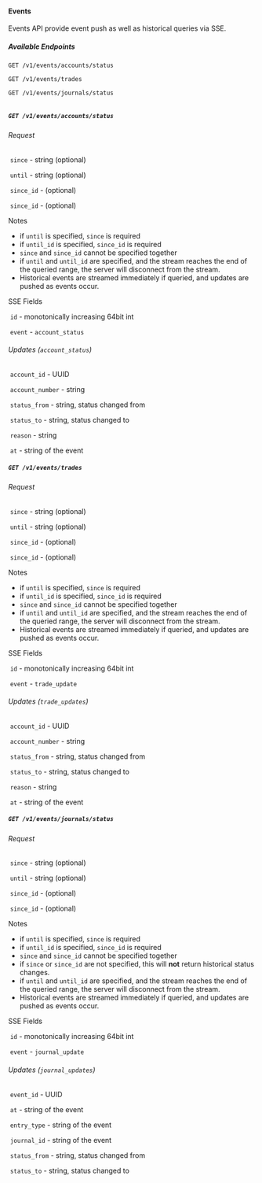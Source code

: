 #### Events

Events API provide event push as well as historical queries via SSE.

##### Available Endpoints

`GET /v1/events/accounts/status`

`GET /v1/events/trades`

`GET /v1/events/journals/status`

###### 

##### `GET /v1/events/accounts/status`

###### Request

​	`since` - string <timestamp> (optional)

​	`until` - string <timestamp> (optional)

​	`since_id` - (optional)

​	`since_id` - (optional)

Notes

- if `until` is specified, `since` is required
- if `until_id` is specified, `since_id` is required
- `since` and `since_id` cannot be specified together
- if `until` and `until_id` are specified, and the stream reaches the end of the queried range, the server will disconnect from the stream.
- Historical events are streamed immediately if queried, and updates are pushed as events occur. 

SSE Fields

​	`id` - monotonically increasing 64bit int

​	`event` - `account_status`

###### Updates (`account_status`)

​	`account_id` - UUID

​	`account_number` - string

​	`status_from` - string, status changed from

​	`status_to` - string, status changed to

​	`reason` - string

​	`at` - string <timestamp> of the event



##### `GET /v1/events/trades`

###### Request

​	`since` - string <timestamp> (optional)

​	`until` - string <timestamp> (optional)

​	`since_id` - (optional)

​	`since_id` - (optional)

Notes

- if `until` is specified, `since` is required
- if `until_id` is specified, `since_id` is required
- `since` and `since_id` cannot be specified together
- if `until` and `until_id` are specified, and the stream reaches the end of the queried range, the server will disconnect from the stream.
- Historical events are streamed immediately if queried, and updates are pushed as events occur. 

SSE Fields

​	`id` - monotonically increasing 64bit int

​	`event` - `trade_update`

###### Updates (`trade_updates`)

​	`account_id` - UUID

​	`account_number` - string

​	`status_from` - string, status changed from

​	`status_to` - string, status changed to

​	`reason` - string

​	`at` - string <timestamp> of the event



#####  `GET /v1/events/journals/status`

###### Request

​	`since` - string <timestamp> (optional)

​	`until` - string <timestamp> (optional)

​	`since_id` - (optional)

​	`since_id` - (optional)

Notes

- if `until` is specified, `since` is required
- if `until_id` is specified, `since_id` is required
- `since` and `since_id` cannot be specified together
- if `since` or `since_id` are not specified, this will **not** return historical status changes.
- if `until` and `until_id` are specified, and the stream reaches the end of the queried range, the server will disconnect from the stream.
- Historical events are streamed immediately if queried, and updates are pushed as events occur. 

SSE Fields

​	`id` - monotonically increasing 64bit int

​	`event` - `journal_update`

###### Updates (`journal_updates`)

​	`event_id` - UUID

​	`at` - string <timestamp> of the event

​	`entry_type` - string <timestamp> of the event

​	`journal_id` - string <timestamp> of the event

​	`status_from` - string, status changed from

​	`status_to` - string, status changed to
